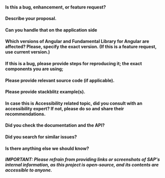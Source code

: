 <!-- Missing the asked information below can/will slow the ticket processing. Feel free to open a PR as well (this is Open Source library) -->

#### Is this a bug, enhancement, or feature request?

#### Describe your proposal.

#### Can you handle that on the application side

#### Which versions of Angular and Fundamental Library for Angular are affected? Please, specify the exact version. (If this is a feature request, use current version.)

#### If this is a bug, please provide steps for reproducing it; the exact components you are using;

#### Please provide relevant source code (if applicable).

#### Please provide stackblitz example(s).

#### In case this is Accessibility related topic, did you consult with an accessibility expert? If not, please do so and share their recommendations.

#### Did you check the documentation and the API?

#### Did you search for similar issues?

#### Is there anything else we should know?

**_IMPORTANT: Please refrain from providing links or screenshots of SAP's internal information, as this project is open-source, and its contents are accessible to anyone._**
